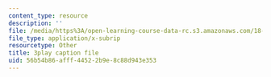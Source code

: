 ```yaml
---
content_type: resource
description: ''
file: /media/https%3A/open-learning-course-data-rc.s3.amazonaws.com/18-03-differential-equations-spring-2010/56b54b86afff44522b9e8c88d943e353_UJG0f0BSX14.srt
file_type: application/x-subrip
resourcetype: Other
title: 3play caption file
uid: 56b54b86-afff-4452-2b9e-8c88d943e353
---
```

